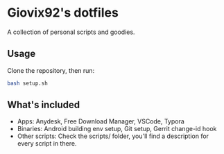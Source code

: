 # Giovix92's dotfiles

A collection of personal scripts and goodies.

## Usage

Clone the repository, then run:

```sh
bash setup.sh
```

## What's included

- Apps: Anydesk, Free Download Manager, VSCode, Typora
- Binaries: Android building env setup, Git setup, Gerrit change-id hook
- Other scripts: Check the scripts/ folder, you'll find a description for every script in there.